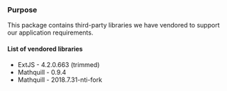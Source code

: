 ### Purpose

This package contains third-party libraries we have vendored to support our application requirements.

#### List of vendored libraries

* ExtJS - 4.2.0.663 (trimmed)
* Mathquill - 0.9.4
* Mathquill - 2018.7.31-nti-fork
